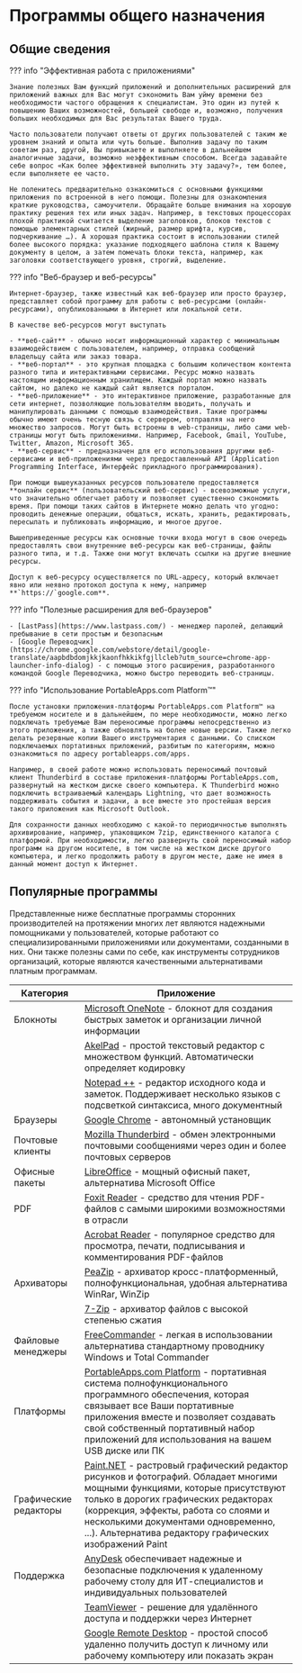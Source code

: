 # Программы общего назначения

## Общие сведения

??? info "Эффективная работа c приложениями"

    Знание полезных Вам функций приложений и дополнительных расширений для приложений важных для Вас могут сэкономить Вам уйму времени без необходимости частого обращения к специалистам. Это один из путей к повышению Ваших возможностей, большей свободе и, возможно, получения больших необходимых для Вас результатах Вашего труда.

    Часто пользователи получают ответы от других пользователей с таким же уровнем знаний и опыта или чуть больше. Выполнив задачу по таким советам раз, другой, Вы привыкаете и выполняете в дальнейшем аналогичные задачи, возможно неэффективным способом. Всегда задавайте себе вопрос «Как более эффективней выполнить эту задачу?», тем более, если выполняете ее часто.

    Не поленитесь предварительно ознакомиться с основными функциями приложения по встроенной в него помощи. Полезны для ознакомления краткие руководства, самоучители. Обращайте больше внимания на хорошую практику решения тех или иных задач. Например, в текстовых процессорах плохой практикой считается выделение заголовков, блоков текстов с помощью элементарных стилей (жирный, размер шрифта, курсив, подчеркивание …). А хорошая практика состоит в использовании стилей более высокого порядка: указание подходящего шаблона стиля к Вашему документу в целом, а затем помечать блоки текста, например, как заголовки соответствующего уровня, строгий, выделение.

??? info "Веб-браузер и веб-ресурсы"

    Интернет-браузер, также известный как веб-браузер или просто браузер, представляет собой программу для работы с веб-ресурсами (онлайн-ресурсами), опубликованными в Интернет или локальной сети.

    В качестве веб-ресурсов могут выступать

    - **веб-сайт** - обычно носит информационный характер с минимальным взаимодействием с пользователем, например, отправка сообщений владельцу сайта или заказ товара.
    - **веб-портал** - это крупная площадка с большим количеством контента разного типа и интерактивными сервисами. Ресурс можно назвать настоящим информационным хранилищем. Каждый портал можно назвать сайтом, но далеко не каждый сайт является порталом.
    - **веб-приложение** - это интерактивное приложение, разработанные для сети интернет, позволяющие пользователям вводить, получать и манипулировать данными с помощью взаимодействия. Такие программы обычно имеют очень тесную связь с сервером, отправляя на него множество запросов. Могут быть встроены в web-страницы, либо сами web-страницы могут быть приложениями. Например, Facebook, Gmail, YouTube, Twitter, Amazon, Microsoft 365.
    - **веб-сервис** - предназначен для его использования другими веб-сервисами и веб-приложениями через предоставленный API (Application Programming Interface, Интерфейс прикладного программирования).

    При помощи вышеуказанных ресурсов пользователю предоставляется **онлайн сервис** (пользовательский веб-сервис) - всевозможные услуги, что значительно облегчает работу и позволяет существенно сэкономить время. При помощи таких сайтов в Интернете можно делать что угодно: проводить денежные операции, общаться, искать, хранить, редактировать, пересылать и публиковать информацию, и многое другое.

    Вышеприведенные ресурсы как основные точки входа могут в свою очередь предоставлять свои внутренние веб-ресурсы как веб-страницы, файлы разного типа, и т.д. Также они могут включать ссылки на другие внешние ресурсы.

    Доступ к веб-ресурсу осуществляется по URL-адресу, который включает явно или неявно протокол доступа к нему, например **`https://`google.com**.

??? info "Полезные расширения для веб-браузеров"

    - [LastPass](https://www.lastpass.com/) - менеджер паролей, делающий пребывание в сети простым и безопасным
    - [Google Переводчик](https://chrome.google.com/webstore/detail/google-translate/aapbdbdomjkkjkaonfhkkikfgjllcleb?utm_source=chrome-app-launcher-info-dialog) - c помощью этого расширения, разработанного командой Google Переводчика, можно быстро переводить веб-страницы.

??? info "Использование PortableApps.com Platform™"

    После установки приложения-платформы PortableApps.com Platform™ на требуемом носителе и в дальнейшем, по мере необходимости, можно легко подключать требуемые Вам переносимые программы непосредственно из этого приложения, а также обновлять на более новые версии. Также легко делать резервные копии Вашего инструментария с данными. Со списком подключаемых портативных приложений, разбитым по категориям, можно ознакомиться по адресу portableapps.com/apps.

    Например, в своей работе можно использовать переносимый почтовый клиент Thunderbird в составе приложения-платформы PortableApps.com, развернутый на жестком диске своего компьютера. К Thunderbird можно подключить встраиваемый календарь Lightning, что дает возможность поддерживать события и задачи, а все вместе это простейшая версия такого приложения как Microsoft Outlook.

    Для сохранности данных необходимо с какой-то периодичностью выполнять архивирование, например, упаковщиком 7zip, единственного каталога с платформой. При необходимости, легко развернуть свой переносимый набор программ на другом носителе, в том числе на жестком диске другого компьютера, и легко продолжить работу в другом месте, даже не имея в данный момент доступ к Интернет.

## Популярные программы

Представленные ниже бесплатные программы сторонних производителей на протяжении многих лет являются надежными помощниками у пользователей, которые работают со специализированными приложениями или документами, созданными в них. Они также полезны сами по себе, как инструменты сотрудников организаций, которые являются качественными альтернативами платным программам.

| Категория             | Приложение                                                                                                                                                                                                                                                                                                                               |
| --------------------- | ---------------------------------------------------------------------------------------------------------------------------------------------------------------------------------------------------------------------------------------------------------------------------------------------------------------------------------------- |
| Блокноты              | [Microsoft OneNote](https://www.onenote.com/) - блокнот для создания быстрых заметок и организации личной информации                                                                                                                                                                                                                     |
|                       | [AkelPad](https://sourceforge.net/projects/akelpad/) - простой текстовый редактор с множеством функций. Автоматически определяет кодировку                                                                                                                                                                                               |
|                       | [Notepad ++](https://notepad-plus-plus.org/) - редактор исходного кода и заметок. Поддерживает несколько языков с подсветкой синтаксиса, много документный                                                                                                                                                                               |
| Браузеры              | [Google Chrome](https://chromeenterprise.google/intl/ru_ru/browser/download/) - автономный установщик                                                                                                                                                                                                                                    |
| Почтовые клиенты      | [Mozilla Thunderbird](https://www.mozilla.org/uk/firefox/all/) - обмен электронными почтовыми сообщениями через один и более почтовых серверов                                                                                                                                                                                           |
| Офисные пакеты        | [LibreOffice](https://www.libreoffice.org/download/download/?lang=uk) - мощный офисный пакет, альтернатива Microsoft Оffice                                                                                                                                                                                                              |
| PDF                   | [Foxit Reader](https://www.foxitsoftware.com/ru/pdf-reader/) - средство для чтения PDF-файлов с самыми широкими возможностями в отрасли                                                                                                                                                                                                  |
|                       | [Acrobat Reader](https://get.adobe.com/ua/reader/) - популярное средство для просмотра, печати, подписывания и комментирования PDF-файлов                                                                                                                                                                                                |
| Архиваторы            | [PeaZip](https://peazip.github.io/) - архиватор кросс-платформенный, полнофункциональная, удобная альтернатива WinRar, WinZip                                                                                                                                                                                                            |
|                       | [7-Zip](https://7-zip.org.ua) - архиватор файлов с высокой степенью сжатия                                                                                                                                                                                                                                                               |
| Файловые менеджеры    | [FreeCommander](https://freecommander.com/) - легкая в использовании альтернатива стандартному проводнику Windows и Total Commander                                                                                                                                                                                                      |
| Платформы             | [PortableApps.com Platform](https://portableapps.com/) - портативная система полнофункционального программного обеспечения, которая связывает все Ваши портативные приложения вместе и позволяет создавать свой ​​собственный портативный набор приложений для использования на вашем USB диске или ПК                                   |
| Графические редакторы | [Paint.NET](https://www.getpaint.net/) - растровый графический редактор рисунков и фотографий. Обладает многими мощными функциями, которые присутствуют только в дорогих графических редакторах (коррекция, эффекты, работа со слоями и несколькими документами одновременно, ...). Альтернатива редактору графических изображений Paint |
| Поддержка             | [AnyDesk](https://anydesk.com/) обеспечивает надежные и безопасные подключения к удаленному рабочему столу для ИТ-специалистов и индивидуальных пользователей                                                                                                                                                                            |
|                       | [TeamViewer](https://www.teamviewer.com/ru/) - решение для удалённого доступа и поддержки через Интернет                                                                                                                                                                                                                                 |
|                       | [Google Remote Desktop](https://remotedesktop.google.com/) - простой способ удаленно получить доступ к личному или рабочему компьютеру или показать экран                                                                                                                                                                                |
